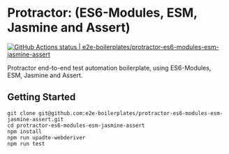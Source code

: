 # Protractor: (ES6-Modules, ESM, Jasmine and Assert)

[![GitHub Actions status | e2e-boilerplates/protractor-es6-modules-esm-jasmine-assert](https://github.com/e2e-boilerplates/protractor-es6-modules-esm-jasmine-assert/workflows/protractor-es6-modules-esm-jasmine-assert/badge.svg)](https://github.com/e2e-boilerplates/protractor-es6-modules-esm-jasmine-assert/actions?workflow=protractor-es6-modules-esm-jasmine-assert)

Protractor end-to-end test automation boilerplate, using ES6-Modules, ESM, Jasmine and Assert.

## Getting Started

    git clone git@github.com:e2e-boilerplates/protractor-es6-modules-esm-jasmine-assert.git
    cd protractor-es6-modules-esm-jasmine-assert
    npm install
    npm run upadte-webderiver
    npm run test
